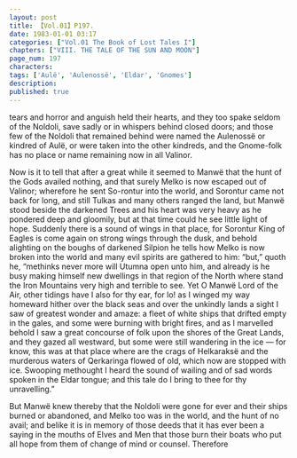```yaml
---
layout: post
title: 【Vol.01】P197.
date: 1983-01-01 03:17
categories: ["Vol.01 The Book of Lost Tales I"]
chapters: ["VIII. THE TALE OF THE SUN AND MOON"]
page_num: 197
characters: 
tags: ['Aulë', 'Aulenossë', 'Eldar', 'Gnomes']
description: 
published: true
---
```


<p style="text-indent: 0;">
tears and horror and anguish held their hearts, and they too spake seldom of the Noldoli, save sadly or in whispers behind closed doors; and those few of the Noldoli that remained behind were named the Aulenossë or kindred of Aulë, or were taken into the other kindreds, and the Gnome-folk has no place or name remaining now in all Valinor.
</p>

Now is it to tell that after a great while it seemed to Manwë that the hunt of the Gods availed nothing, and that surely Melko is now escaped out of Valinor; wherefore he sent So-rontur into the world, and Sorontur came not back for long, and still Tulkas and many others ranged the land, but Manwë stood beside the darkened Trees and his heart was very heavy as he pondered deep and gloomily, but at that time could he see little light of hope. Suddenly there is a sound of wings in that place, for Sorontur King of Eagles is come again on strong wings through the dusk, and behold alighting on the boughs of darkened Silpion he tells how Melko is now broken into the world and many evil spirits are gathered to him: “but,” quoth he, “methinks never more will Utumna open unto him, and already is he busy making himself new dwellings in that region of the North where stand the Iron Mountains very high and terrible to see. Yet O Manwë Lord of the Air, other tidings have I also for thy ear, for lo! as I winged my way homeward hither over the black seas and over the unkindly lands a sight I saw of greatest wonder and amaze: a fleet of white ships that drifted empty in the gales, and some were burning with bright fires, and as I marvelled behold I saw a great concourse of folk upon the shores of the Great Lands, and they gazed all westward, but some were still wandering in the ice — for know, this was at that place where are the crags of Helkaraksë and the murderous waters of Qerkaringa flowed of old, which now are stopped with ice. Swooping methought I heard the sound of wailing and of sad words spoken in the Eldar tongue; and this tale do I bring to thee for thy unravelling.”

But Manwë knew thereby that the Noldoli were gone for ever and their ships burned or abandoned, and Melko too was in the world, and the hunt of no avail; and belike it is in memory of those deeds that it has ever been a saying in the mouths of Elves and Men that those burn their boats who put all hope from them of change of mind or counsel. Therefore

